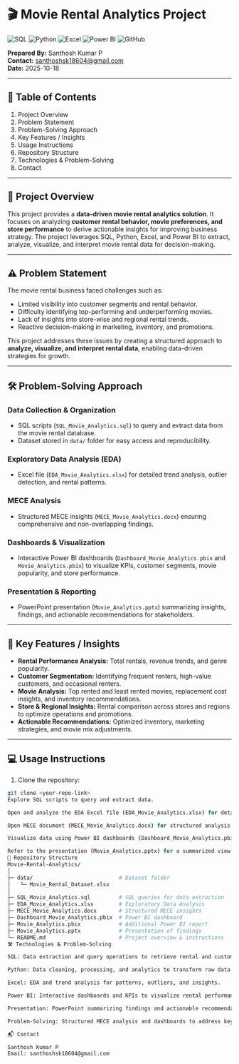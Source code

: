 # 🎬 Movie Rental Analytics Project  
![SQL](https://img.shields.io/badge/SQL-00758F?style=for-the-badge&logo=sql) 
![Python](https://img.shields.io/badge/Python-3776AB?style=for-the-badge&logo=python) 
![Excel](https://img.shields.io/badge/Excel-217346?style=for-the-badge&logo=microsoft-excel) 
![Power BI](https://img.shields.io/badge/Power%20BI-F2C811?style=for-the-badge&logo=power-bi) 
![GitHub](https://img.shields.io/badge/GitHub-181717?style=for-the-badge&logo=github)  

**Prepared By:** Santhosh Kumar P  
**Contact:** santhoshsk18604@gmail.com  
**Date:** 2025-10-18  

---

## 📌 Table of Contents
1. Project Overview  
2. Problem Statement  
3. Problem-Solving Approach  
4. Key Features / Insights  
5. Usage Instructions  
6. Repository Structure  
7. Technologies & Problem-Solving  
8. Contact  

---

## 📝 Project Overview
This project provides a **data-driven movie rental analytics solution**. It focuses on analyzing **customer rental behavior, movie preferences, and store performance** to derive actionable insights for improving business strategy. The project leverages SQL, Python, Excel, and Power BI to extract, analyze, visualize, and interpret movie rental data for decision-making.  

---

## ⚠️ Problem Statement
The movie rental business faced challenges such as:  

- Limited visibility into customer segments and rental behavior.  
- Difficulty identifying top-performing and underperforming movies.  
- Lack of insights into store-wise and regional rental trends.  
- Reactive decision-making in marketing, inventory, and promotions.  

This project addresses these issues by creating a structured approach to **analyze, visualize, and interpret rental data**, enabling data-driven strategies for growth.  

---

## 🛠 Problem-Solving Approach

### Data Collection & Organization
- SQL scripts (`SQL_Movie_Analytics.sql`) to query and extract data from the movie rental database.  
- Dataset stored in `data/` folder for easy access and reproducibility.  

### Exploratory Data Analysis (EDA)
- Excel file (`EDA_Movie_Analytics.xlsx`) for detailed trend analysis, outlier detection, and rental patterns.  

### MECE Analysis
- Structured MECE insights (`MECE_Movie_Analytics.docx`) ensuring comprehensive and non-overlapping findings.  

### Dashboards & Visualization
- Interactive Power BI dashboards (`Dashboard_Movie_Analytics.pbix` and `Movie_Analytics.pbix`) to visualize KPIs, customer segments, movie popularity, and store performance.  

### Presentation & Reporting
- PowerPoint presentation (`Movie_Analytics.pptx`) summarizing insights, findings, and actionable recommendations for stakeholders.  

---

## 🚀 Key Features / Insights
- **Rental Performance Analysis:** Total rentals, revenue trends, and genre popularity.  
- **Customer Segmentation:** Identifying frequent renters, high-value customers, and occasional renters.  
- **Movie Analysis:** Top rented and least rented movies, replacement cost insights, and inventory recommendations.  
- **Store & Regional Insights:** Rental comparison across stores and regions to optimize operations and promotions.  
- **Actionable Recommendations:** Optimized inventory, marketing strategies, and movie mix adjustments.  

---

## 💻 Usage Instructions
1. Clone the repository:  
```bash
git clone <your-repo-link>
Explore SQL scripts to query and extract data.

Open and analyze the EDA Excel file (EDA_Movie_Analytics.xlsx) for detailed insights.

Open MECE document (MECE_Movie_Analytics.docx) for structured analysis reference.

Visualize data using Power BI dashboards (Dashboard_Movie_Analytics.pbix and Movie_Analytics.pbix).

Refer to the presentation (Movie_Analytics.pptx) for a summarized view of findings and recommendations.
📁 Repository Structure
Movie-Rental-Analytics/
│
├─ data/                           # Dataset folder
│   └─ Movie_Rental_Dataset.xlsx
│
├─ SQL_Movie_Analytics.sql         # SQL queries for data extraction
├─ EDA_Movie_Analytics.xlsx        # Exploratory Data Analysis
├─ MECE_Movie_Analytics.docx       # Structured MECE insights
├─ Dashboard_Movie_Analytics.pbix  # Power BI dashboard
├─ Movie_Analytics.pbix            # Additional Power BI report
├─ Movie_Analytics.pptx            # Presentation of findings
└─ README.md                       # Project overview & instructions
🛠 Technologies & Problem-Solving

SQL: Data extraction and query operations to retrieve rental and customer data.

Python: Data cleaning, processing, and analytics to transform raw data into actionable insights.

Excel: EDA and trend analysis for patterns, outliers, and insights.

Power BI: Interactive dashboards and KPIs to visualize rental performance, customer behavior, and store trends.

Presentation: PowerPoint summarizing findings and actionable recommendations.

Problem-Solving: Structured MECE analysis and dashboards to address key challenges in customer segmentation, movie performance evaluation, inventory optimization, and store/regional insights.

📬 Contact

Santhosh Kumar P
Email: santhoshsk18604@gmail.com
